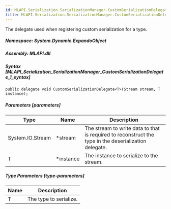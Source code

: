 ```yaml
---  
id: MLAPI.Serialization.SerializationManager.CustomSerializationDelegate-1  
title: MLAPI.Serialization.SerializationManager.CustomSerializationDelegate-1  
---
```


<div class="markdown level0 summary" markdown="1">

The delegate used when registering custom serialization for a type.

</div>

<div class="markdown level0 conceptual" markdown="1">

</div>

##### **Namespace**: System.Dynamic.ExpandoObject

##### **Assembly**: MLAPI.dll

##### Syntax [MLAPI_Serialization_SerializationManager_CustomSerializationDelegate_1_syntax]

    public delegate void CustomSerializationDelegate<T>(Stream stream, T instance);

##### Parameters [parameters]

| Type             | Name       | Description                                                                                           |
|------------------|------------|-------------------------------------------------------------------------------------------------------|
| System.IO.Stream | \*stream   | The stream to write data to that is required to reconstruct the type in the deserialization delegate. |
| T                | \*instance | The instance to serialize to the stream.                                                              |

##### Type Parameters [type-parameters]

| Name | Description            |
|------|------------------------|
| T    | The type to serialize. |
